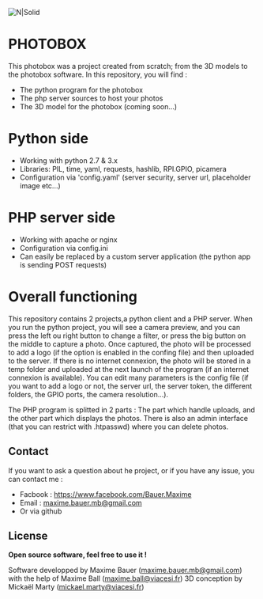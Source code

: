 

![N|Solid](http://maximebauer.com/easyupload/assets/files/09f1ec20-photoedited.jpg)
# PHOTOBOX
This photobox was a project created from scratch; from the 3D models to the photobox software.
In this repository, you will find :

  - The python program for the photobox
  - The php server sources to host your photos
  - The 3D model for the photobox (coming soon...)

# Python side

  - Working with python 2.7 & 3.x
  - Libraries: PIL, time, yaml, requests, hashlib, RPI.GPIO, picamera
  - Configuration via 'config.yaml' (server security, server url, placeholder image etc...)

# PHP server side

  - Working with apache or nginx
  - Configuration via config.ini
  - Can easily be replaced by a custom server application (the python app is sending POST requests)

# Overall functioning
This repository contains 2 projects,a python client and a PHP server.
When you run the python project, you will see a camera preview, and you can press the left ou right button to change a filter, or press the big button on the middle to capture a photo. Once captured, the photo will be processed to add a logo (if the option is enabled in the confing file) and then uploaded to the server. If there is no internet connexion, the photo will be stored in a temp folder and uploaded at the next launch of the program (if an internet connexion is available).
You can edit many parameters is the config file (if you want to add a logo or not, the server url, the server token, the different folders, the GPIO ports, the camera resolution...).

The PHP program is splitted in 2 parts : The part which handle uploads, and the other part which displays the photos. There is also an admin interface (that you can restrict with .htpasswd) where you can delete photos.

Contact
----
If you want to ask a question about he project, or if you have any issue, you can contact me  :
 - Facbook : https://www.facebook.com/Bauer.Maxime
 - Email : maxime.bauer.mb@gmail.com
 - Or via github

License
----
**Open source software, feel free to use it !**

Software developped by Maxime Bauer (maxime.bauer.mb@gmail.com) with the help of Maxime Ball (maxime.ball@viacesi.fr)
3D conception by Mickaël Marty (mickael.marty@viacesi.fr)
